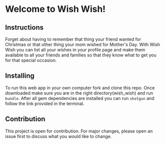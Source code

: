 # Welcome to Wish Wish!

## Instructions

Forget about having to remember that thing your friend wanted for Christmas or that other thing your mom wished for Mother's Day. With Wish Wish you can list all your wishes in your profile page and make them available to all your friends and families so that they know what to get you for that special occasion.

## Installing

To run this web app in your own computer fork and clone this repo. Once downloaded make sure you are in the right directory(wish_wish) and run `bundle`. After all gem dependencies are installed you can run `shotgun` and follow the link provided in the terminal. 

## Contribution

This project is open for contribution. For major changes, please open an issue first to discuss what you would like to change.
